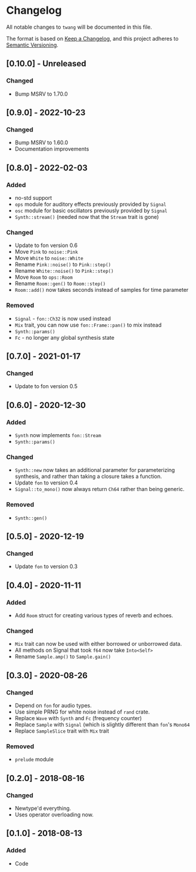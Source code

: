 # Changelog
All notable changes to `twang` will be documented in this file.

The format is based on [Keep a Changelog](https://keepachangelog.com/en/1.0.0/),
and this project adheres to [Semantic Versioning](https://github.com/AldaronLau/semver).

## [0.10.0] - Unreleased
### Changed
 - Bump MSRV to 1.70.0

## [0.9.0] - 2022-10-23
### Changed
 - Bump MSRV to 1.60.0
 - Documentation improvements

## [0.8.0] - 2022-02-03
### Added
 - no-std support
 - `ops` module for auditory effects previously provided by `Signal`
 - `osc` module for basic oscillators previously provided by `Signal`
 - `Synth::stream()` (needed now that the `Stream` trait is gone)

### Changed
 - Update to fon version 0.6
 - Move `Pink` to `noise::Pink`
 - Move `White` to `noise::White`
 - Rename `Pink::noise()` to `Pink::step()`
 - Rename `White::noise()` to `Pink::step()`
 - Move `Room` to `ops::Room`
 - Rename `Room::gen()` to `Room::step()`
 - `Room::add()` now takes seconds instead of samples for time parameter

### Removed
 - `Signal` - `fon::Ch32` is now used instead
 - `Mix` trait, you can now use `fon::Frame::pan()` to mix instead
 - `Synth::params()`
 - `Fc` - no longer any global synthesis state

## [0.7.0] - 2021-01-17
### Changed
 - Update to fon version 0.5

## [0.6.0] - 2020-12-30
### Added
 - `Synth` now implements `fon::Stream`
 - `Synth::params()`

### Changed
 - `Synth::new` now takes an additional parameter for parameterizing synthesis,
   and rather than taking a closure takes a function.
 - Update `fon` to version 0.4
 - `Signal::to_mono()` now always return `Ch64` rather than being generic.

### Removed
 - `Synth::gen()`

## [0.5.0] - 2020-12-19
### Changed
 - Update `fon` to version 0.3

## [0.4.0] - 2020-11-11
### Added
 - Add `Room` struct for creating various types of reverb and echoes. 

### Changed
 - `Mix` trait can now be used with either borrowed or unborrowed data.
 - All methods on Signal that took `f64` now take `Into<Self>`
 - Rename `Sample.amp()` to `Sample.gain()`

## [0.3.0] - 2020-08-26
### Changed
 - Depend on `fon` for audio types.
 - Use simple PRNG for white noise instead of `rand` crate.
 - Replace `Wave` with `Synth` and `Fc` (frequency counter)
 - Replace `Sample` with `Signal` (which is slightly different than `fon`'s
   `Mono64`
 - Replace `SampleSlice` trait with `Mix` trait

### Removed
 - `prelude` module

## [0.2.0] - 2018-08-16
### Changed
 - Newtype'd everything.
 - Uses operator overloading now.

## [0.1.0] - 2018-08-13
### Added
 - Code
